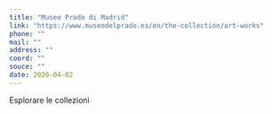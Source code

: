 ```yaml
---
title: "Museo Prado di Madrid"
link: "https://www.museodelprado.es/en/the-collection/art-works"
phone: ""
mail: ""
address: ""
coord: ""
souce: ""
date: 2020-04-02
---
```


Esplorare le collezioni
